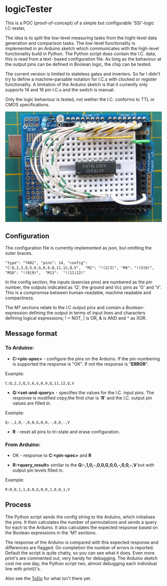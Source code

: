 # logicTester

This is a POC (proof-of-concept) of a simple but configurable 'SSI'-logic I.C-tester,

The idea is to split the low-level measuring tasks from the hight-level data 
generation and comparison tasks. The low-level functionality is implemented in
an Arduino sketch which communicates with the high-level functionality build in
Python. The Python script does contain the I.C. data, this is read from a text-
based configuration file. As long as the behaviour at the output pins can be defined
in Boolean logic, the chip can be tested. 

The current version is limited to stateless gates and inverters. So far I didn't 
try to define a machine-parsable notation for I.C.s with clocked or register
functionality. A limitation of the Arduino sketch is that it currently only 
supports 14 and 16 pin I.C.s and the switch is manual. 

Only the logic behaviour is tested, not wether the I.C. conforms to TTL or CMOS 
specifications.

![Arduino Uno with cheap shield and miniature experimenter board, complete with test I.C.; a working 74LS02](firstPrototype.jpg)

## Configuration

The configuration file is currently implemented as json, but omitting the outer braces.

    "type": "7402", "pins": 14, "config": "C:Q,2,3,Q,5,6,G,8,9,Q,11,12,Q,V",  "M1": "!(2|3)", "M4": "!(5|6)", "M10": "!(8|9)",  "M13":  "!(11|12)"

In the config section, the inputs (exercise pins) are numbered as the pin number, 
the outputs indicated as 'Q', the ground and Vcc pins as 'G' and 'V'. This is a 
compromise between human-readable, machine readable and compactness. 

The M? sections relate to the I.C output pins and contain a Boolean-expression
defining the output in terms of input lines and characters defining logical
expressions; ! = NOT, | is OR, & is AND and ^ as XOR.


## Message format

### To Arduino:

* **C:&lt;pin-spec&gt;** - configure the pins on the Arduino. If the pin-numbering is
supported the response is "OK". If not the response is "**ERROR**".

Example: 

    C:Q,2,3,Q,5,6,G,8,9,Q,11,12,Q,V

* **Q:&lt;set-and-query&gt;** - specifies the values for the I.C. input pins. The 
response is modified copy;the first char is '**R**' and the I.C. output pin values 
are filled in.

Example: 

    Q:-,1,0,-,0,0,G,0,0,-,0,0,-,V

* **R** - reset all pins to tri-state and erase configuration.

### From Arduino:

* OK - response to **C:&lt;pin-spec&gt;** and **R**

* **R:&lt;query_result&gt;** similar to the **Q:-,1,0,-,0,0,G,0,0,-,0,0,-,V**
but with output pin levels filled in.

Example:
 
    R:0,0,1,1,0,0,G,0,0,1,0,0,1,V

## Process

The Python script sends the config string to the Arduino, which initialises the
pins. It then calculates the number of permutations and sends a query for each 
to the Arduino. It also calculates the expected response based on the Boolean
expressions in the 'M? sections.

The response of the Arduino is compared with this expected response and 
differences are flagged. On completion the number of errors is reported. Default 
the script is quite chatty, so you can see what it does. Even more print's are 
commented out, very handy for debugging. The Arduino sketch cost me one day, the 
Python script two, almost debugging each individual line with print()'s.

Also see the [ToDo](ToDo.txt) for what isn't there yet.
